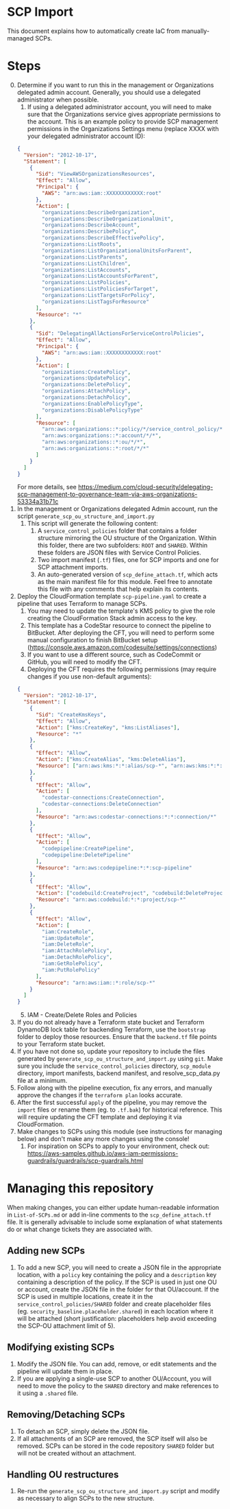 # SCP Import

This document explains how to automatically create IaC from manually-managed SCPs.

# Steps

0. Determine if you want to run this in the management or Organizations delegated admin account. Generally, you should use a delegated administrator when possible.
   1. If using a delegated administrator account, you will need to make sure that the Organizations service gives appropriate permissions to the account. This is an example policy to provide SCP management permissions in the Organizations Settings menu (replace XXXX with your delegated administrator account ID):
   ```json
   {
     "Version": "2012-10-17",
     "Statement": [
       {
         "Sid": "ViewAWSOrganizationsResources",
         "Effect": "Allow",
         "Principal": {
           "AWS": "arn:aws:iam::XXXXXXXXXXXX:root"
         },
         "Action": [
           "organizations:DescribeOrganization",
           "organizations:DescribeOrganizationalUnit",
           "organizations:DescribeAccount",
           "organizations:DescribePolicy",
           "organizations:DescribeEffectivePolicy",
           "organizations:ListRoots",
           "organizations:ListOrganizationalUnitsForParent",
           "organizations:ListParents",
           "organizations:ListChildren",
           "organizations:ListAccounts",
           "organizations:ListAccountsForParent",
           "organizations:ListPolicies",
           "organizations:ListPoliciesForTarget",
           "organizations:ListTargetsForPolicy",
           "organizations:ListTagsForResource"
         ],
         "Resource": "*"
       },
       {
         "Sid": "DelegatingAllActionsForServiceControlPolicies",
         "Effect": "Allow",
         "Principal": {
           "AWS": "arn:aws:iam::XXXXXXXXXXXX:root"
         },
         "Action": [
           "organizations:CreatePolicy",
           "organizations:UpdatePolicy",
           "organizations:DeletePolicy",
           "organizations:AttachPolicy",
           "organizations:DetachPolicy",
           "organizations:EnablePolicyType",
           "organizations:DisablePolicyType"
         ],
         "Resource": [
           "arn:aws:organizations::*:policy/*/service_control_policy/*",
           "arn:aws:organizations::*:account/*/*",
           "arn:aws:organizations::*:ou/*/*",
           "arn:aws:organizations::*:root/*/*"
         ]
       }
     ]
   }
   ```
   For more details, see https://medium.com/cloud-security/delegating-scp-management-to-governance-team-via-aws-organizations-53334a31b71c
1. In the management or Organizations delegated Admin account, run the script `generate_scp_ou_structure_and_import.py`
   1. This script will generate the following content:
      1. A `service_control_policies` folder that contains a folder structure mirroring the OU structure of the Organization. Within this folder, there are two subfolders: `ROOT` and `SHARED`. Within these folders are JSON files with Service Control Policies.
      2. Two import manifest (`.tf`) files, one for SCP imports and one for SCP attachment imports.
      3. An auto-generated version of `scp_define_attach.tf`, which acts as the main manifest file for this module. Feel free to annotate this file with any comments that help explain its contents.
2. Deploy the CloudFormation template `scp-pipeline.yaml` to create a pipeline that uses Terraform to manage SCPs.
   1. You may need to update the template's KMS policy to give the role creating the CloudFormation Stack admin access to the key.
   2. This template has a CodeStar resource to connect the pipeline to BitBucket. After deploying the CFT, you will need to perform some manual configuration to finish BitBucket setup (https://console.aws.amazon.com/codesuite/settings/connections)
   3. If you want to use a different source, such as CodeCommit or GitHub, you will need to modify the CFT.
   4. Deploying the CFT requires the following permissions (may require changes if you use non-default arguments):
   ```json
   {
     "Version": "2012-10-17",
     "Statement": [
       {
         "Sid": "CreateKmsKeys",
         "Effect": "Allow",
         "Action": ["kms:CreateKey", "kms:ListAliases"],
         "Resource": "*"
       },
       {
         "Effect": "Allow",
         "Action": ["kms:CreateAlias", "kms:DeleteAlias"],
         "Resource": ["arn:aws:kms:*:*:alias/scp-*", "arn:aws:kms:*:*:key/*"]
       },
       {
         "Effect": "Allow",
         "Action": [
           "codestar-connections:CreateConnection",
           "codestar-connections:DeleteConnection"
         ],
         "Resource": "arn:aws:codestar-connections:*:*:connection/*"
       },
       {
         "Effect": "Allow",
         "Action": [
           "codepipeline:CreatePipeline",
           "codepipeline:DeletePipeline"
         ],
         "Resource": "arn:aws:codepipeline:*:*:scp-pipeline"
       },
       {
         "Effect": "Allow",
         "Action": ["codebuild:CreateProject", "codebuild:DeleteProject"],
         "Resource": "arn:aws:codebuild:*:*:project/scp-*"
       },
       {
         "Effect": "Allow",
         "Action": [
           "iam:CreateRole",
           "iam:UpdateRole",
           "iam:DeleteRole",
           "iam:AttachRolePolicy",
           "iam:DetachRolePolicy",
           "iam:GetRolePolicy",
           "iam:PutRolePolicy"
         ],
         "Resource": "arn:aws:iam::*:role/scp-*"
       }
     ]
   }
   ```
   5. IAM - Create/Delete Roles and Policies
3. If you do not already have a Terraform state bucket and Terraform DynamoDB lock table for backending Terraform, use the `bootstrap` folder to deploy those resources. Ensure that the `backend.tf` file points to your Terraform state bucket.
4. If you have not done so, update your repository to include the files generated by `generate_scp_ou_structure_and_import.py` using `git`. Make sure you include the `service_control_policies` directory, `scp_module` directory, import manifests, backend manifest, and resolve_scp_data.py file at a minimum.
5. Follow along with the pipeline execution, fix any errors, and manually approve the changes if the `terraform plan` looks accurate.
6. After the first successful `apply` of the pipeline, you may remove the `import` files or rename them (eg. to `.tf.bak`) for historical reference. This will require updating the CFT template and deploying it via CloudFormation.
7. Make changes to SCPs using this module (see instructions for managing below) and don't make any more changes using the console!
   1. For inspiration on SCPs to apply to your environment, check out: https://aws-samples.github.io/aws-iam-permissions-guardrails/guardrails/scp-guardrails.html

# Managing this repository

When making changes, you can either update human-readable information in `List-of-SCPs.md` or add in-line comments to the `scp_define_attach.tf` file. It is generally advisable to include some explanation of what statements do or what change tickets they are associated with.

## Adding new SCPs

1. To add a new SCP, you will need to create a JSON file in the appropriate location, with a `policy` key containing the policy and a `description` key containing a description of the policy. If the SCP is used in just one OU or account, create the JSON file in the folder for that OU/account. If the SCP is used in multiple locations, create it in the `service_control_policies/SHARED` folder and create placeholder files (eg. `security_baseline.placeholder.shared`) in each location where it will be attached (short justification: placeholders help avoid exceeding the SCP-OU attachment limit of 5).

## Modifying existing SCPs

1. Modify the JSON file. You can add, remove, or edit statements and the pipeline will update them in place.
2. If you are applying a single-use SCP to another OU/Account, you will need to move the policy to the `SHARED` directory and make references to it using a `.shared` file.

## Removing/Detaching SCPs

1. To detach an SCP, simply delete the JSON file.
2. If all attachments of an SCP are removed, the SCP itself will also be removed. SCPs can be stored in the code repository `SHARED` folder but will not be created without an attachment.

## Handling OU restructures

1. Re-run the `generate_scp_ou_structure_and_import.py` script and modify as necessary to align SCPs to the new structure.

